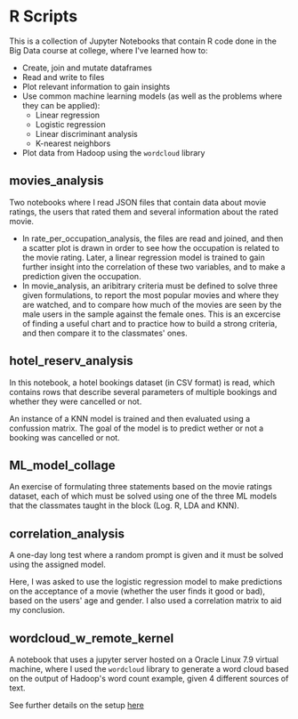 # R Scripts

This is a collection of Jupyter Notebooks that contain R code done in the Big Data course at college, where I've learned how to:

* Create, join and mutate dataframes
* Read and write to files
* Plot relevant information to gain insights
* Use common machine learning models (as well as the problems where they can be applied):
    * Linear regression
    * Logistic regression
    * Linear discriminant analysis
    * K-nearest neighbors
* Plot data from Hadoop using the `wordcloud` library

## movies_analysis

Two notebooks where I read JSON files that contain data about movie ratings, the users that rated them and several information about the rated movie.

* In rate_per_occupation_analysis, the files are read and joined, and then a scatter plot is drawn in
    order to see how the occupation is related to the movie rating. Later, a linear regression model is trained
    to gain further insight into the correlation of these two variables, and to make a prediction given the
    occupation.
* In movie_analysis, an aribitrary criteria must be defined to solve three given formulations, to report the most popular movies and where they are watched, and to compare how much of the movies are seen by the male users in the sample against the female ones. This is an excercise of finding a useful chart and to practice how to build a strong criteria, and then compare it to the classmates' ones.

## hotel_reserv_analysis

In this notebook, a hotel bookings dataset (in CSV format) is read, which contains rows that describe several parameters of multiple bookings and whether they were cancelled or not.

An instance of a KNN model is trained and then evaluated using a confussion matrix. The goal of the model is to predict wether or not a booking was cancelled or not.

## ML_model_collage

An exercise of formulating three statements based on the movie ratings dataset, each of which must be solved using one of the three ML models that the classmates taught in the block (Log. R, LDA and KNN).

## correlation_analysis

A one-day long test where a random prompt is given and it must be solved using the assigned model.

Here, I was asked to use the logistic regression model to make predictions on the acceptance of a movie (whether the user finds it good or bad), based on the users' age and gender. I also used a correlation matrix to aid my conclusion.

## wordcloud_w_remote_kernel

A notebook that uses a jupyter server hosted on a Oracle Linux 7.9 virtual machine, where I used the `wordcloud` library to generate a word cloud based on the output of Hadoop's word count example, given 4 different sources of text.

See further details on the setup [here](https://www.notion.so/schreibpunkt/Big-Data-course-final-project-8f5da5129b7744ceb4189c35dc82f589?pvs=4)
